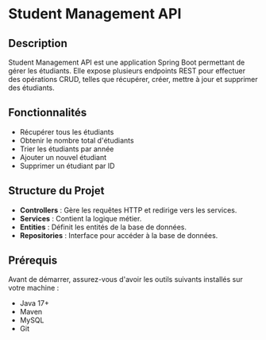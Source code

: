 # Student Management API

## Description

Student Management API est une application Spring Boot permettant de gérer les étudiants. Elle expose plusieurs endpoints REST pour effectuer des opérations CRUD, telles que récupérer, créer, mettre à jour et supprimer des étudiants.

## Fonctionnalités

- Récupérer tous les étudiants
- Obtenir le nombre total d'étudiants
- Trier les étudiants par année
- Ajouter un nouvel étudiant
- Supprimer un étudiant par ID

## Structure du Projet

- **Controllers** : Gère les requêtes HTTP et redirige vers les services.
- **Services** : Contient la logique métier.
- **Entities** : Définit les entités de la base de données.
- **Repositories** : Interface pour accéder à la base de données.

## Prérequis

Avant de démarrer, assurez-vous d'avoir les outils suivants installés sur votre machine :

- Java 17+
- Maven
- MySQL
- Git


 
